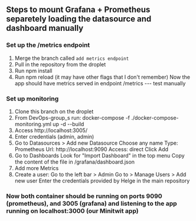 ## Steps to mount Grafana + Prometheus separetely loading the datasource and dashboard manually
### Set up the /metrics endpoint
1. Merge the branch called `add metrics endpoint`
2. Pull in the repository from the droplet
3. Run npm install
4. Run npm reload (it may have other flags that I don't remember)
Now the app should have metrics served in endpoint /metrics --- test manually
### Set up monitoring
1. Clone this branch on the droplet
2. From DevOps-group_s run: docker-compose -f ./docker-compose-monitoring.yml up -d --build
3. Access http://localhost:3005/
4. Enter credentials (admin, admin)
5. Go to Datasources > Add new Datasource
    Choose any name
    Type: Prometheus
    Url: http://localhost:9090
    Access: direct
    Click Add
6. Go to Dashboards
   Look for "Import Dashboard" in the top menu
   Copy the content of the file in /grafana/dashboard.json
7. Add more Metrics
8. Create a user:
    Go to the left bar > Admin
    Go to > Manage Users > Add new user
    Enter the credentials provided by Helge in the main repository

### Now both container should be running on ports 9090 (prometheus), and 3005 (grafana) and listening to the app running on localhost:3000 (our Minitwit app)

